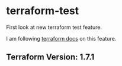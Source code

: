 # terraform-test
First look at new terraform test feature.

I am following [terraform docs](https://developer.hashicorp.com/terraform/language/tests) on this feature.

## Terraform Version: 1.7.1
